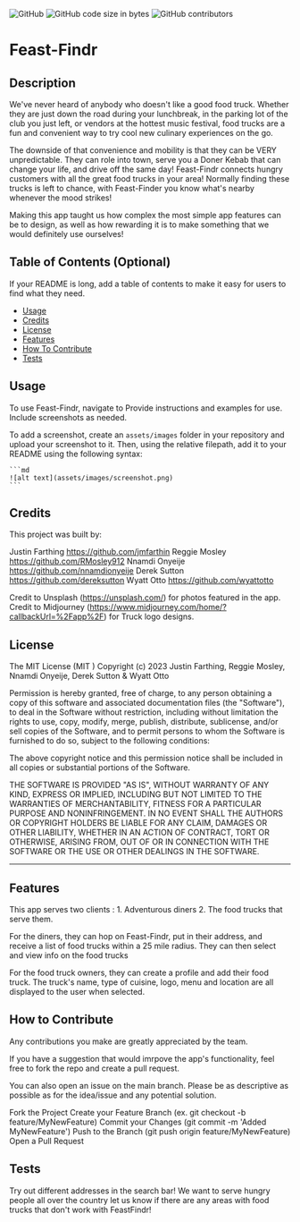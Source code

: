 ![GitHub](https://img.shields.io/github/license/jmfarthin/Feast-Findr?label=License&style=plastic)
![GitHub code size in bytes](https://img.shields.io/github/languages/code-size/jmfarthin/Feast-Findr?style=plastic)
![GitHub contributors](https://img.shields.io/github/contributors/jmfarthin/Feast-Findr?style=plastic)


# Feast-Findr


## Description

We've never heard of anybody who doesn't like a good food truck. Whether they are just down the road during your lunchbreak, in the parking lot of the club you just left, or vendors at the hottest music festival, food trucks are a fun and convenient way to try cool new culinary experiences on the go.

The downside of that convenience and mobility is that they can be VERY unpredictable.
They can role into town, serve you a Doner Kebab that can change your life, and drive off the same day!
Feast-Findr connects hungry customers with all the great food trucks in your area! 
Normally finding these trucks is left to chance, with Feast-Finder you know what's nearby whenever the mood strikes!

Making this app taught us how complex the most simple app features can be to design, as well as how rewarding it is to make something that we
would definitely use ourselves!

## Table of Contents (Optional)

If your README is long, add a table of contents to make it easy for users to find what they need.

- [Usage](#usage)
- [Credits](#credits)
- [License](#license)
- [Features](#features)
- [How To Contribute](#how-to-contribute)
- [Tests](#tests)





## Usage

To use Feast-Findr, navigate to
Provide instructions and examples for use. Include screenshots as needed.

To add a screenshot, create an `assets/images` folder in your repository and upload your screenshot to it. Then, using the relative filepath, add it to your README using the following syntax:

    ```md
    ![alt text](assets/images/screenshot.png)
    ```

## Credits

This project was built by: 

Justin Farthing https://github.com/jmfarthin
Reggie Mosley   https://github.com/RMosley912
Nnamdi Onyeije  https://github.com/nnamdionyeije
Derek Sutton    https://github.com/dereksutton
Wyatt Otto      https://github.com/wyattotto

Credit to Unsplash   (https://unsplash.com/) for photos featured in the app.
Credit to Midjourney (https://www.midjourney.com/home/?callbackUrl=%2Fapp%2F) for Truck logo designs.

## License

The MIT License (MIT
)
Copyright (c) 2023 Justin Farthing, Reggie Mosley, Nnamdi Onyeije, Derek Sutton & Wyatt Otto

Permission is hereby granted, free of charge, to any person obtaining a copy of this software and associated documentation files (the "Software"), to deal in the Software without restriction, including without limitation the rights to use, copy, modify, merge, publish, distribute, sublicense, and/or sell copies of the Software, and to permit persons to whom the Software is furnished to do so, subject to the following conditions:

The above copyright notice and this permission notice shall be included in all copies or substantial portions of the Software.

THE SOFTWARE IS PROVIDED "AS IS", WITHOUT WARRANTY OF ANY KIND, EXPRESS OR IMPLIED, INCLUDING BUT NOT LIMITED TO THE WARRANTIES OF MERCHANTABILITY, FITNESS FOR A PARTICULAR PURPOSE AND NONINFRINGEMENT. IN NO EVENT SHALL THE AUTHORS OR COPYRIGHT HOLDERS BE LIABLE FOR ANY CLAIM, DAMAGES OR OTHER LIABILITY, WHETHER IN AN ACTION OF CONTRACT, TORT OR OTHERWISE, ARISING FROM, OUT OF OR IN CONNECTION WITH THE SOFTWARE OR THE USE OR OTHER DEALINGS IN THE SOFTWARE.

---

## Features

This app serves two clients : 1. Adventurous diners 2. The food trucks that serve them.

For the diners, they can hop on Feast-Findr, put in their address, and receive a list of food trucks within a 25 mile radius.
They can then select and view info on the food trucks

For the food truck owners, they can create a profile and add their food truck. The truck's name, type of cuisine, logo, menu 
and location are all displayed to the user when selected. 

## How to Contribute

 Any contributions you make are greatly appreciated by the team.

If you have a suggestion that would imrpove the app's functionality, feel free to fork the repo and create a pull request. 

You can also open an issue on the main branch. Please be as descriptive as possible as for the idea/issue and any potential solution.

Fork the Project
Create your Feature Branch (ex. git checkout -b feature/MyNewFeature)
Commit your Changes (git commit -m 'Added MyNewFeature')
Push to the Branch (git push origin feature/MyNewFeature)
Open a Pull Request

## Tests

Try out different addresses in the search bar! We want to serve hungry people all over the country let us know if there are any areas with food trucks that don't work with FeastFindr!
